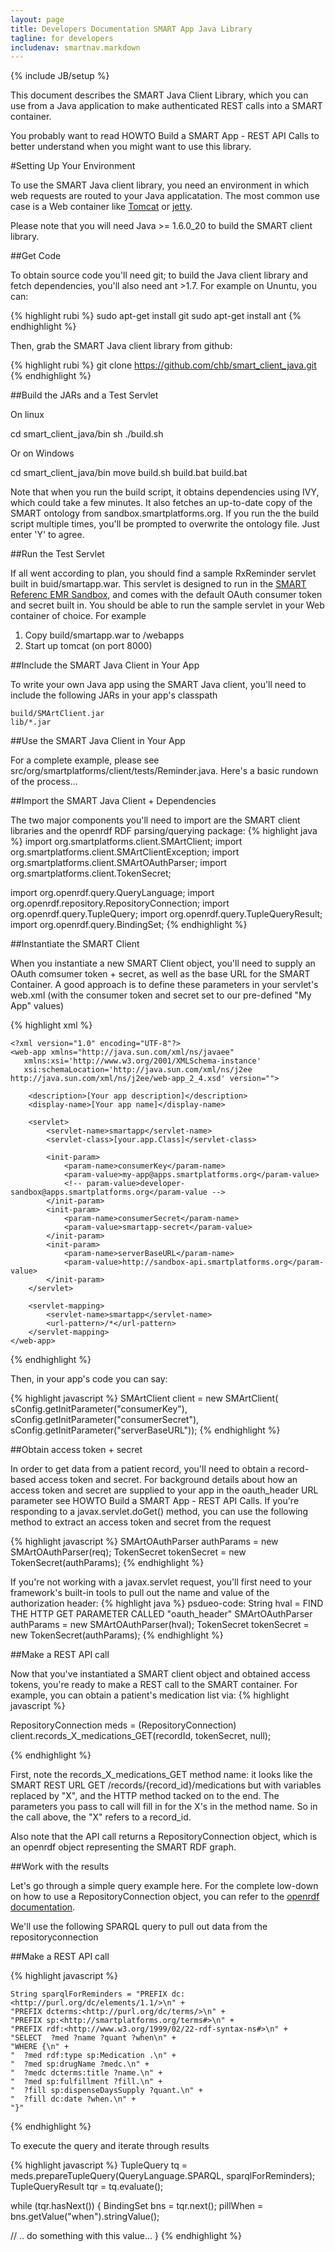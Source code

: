 ```yaml
---
layout: page
title: Developers Documentation SMART App Java Library
tagline: for developers
includenav: smartnav.markdown
---
```

{% include JB/setup %}

<div id="toc"> </div>

This document describes the SMART Java Client Library, which you can use from a Java application to make authenticated REST calls into a SMART container.

You probably want to read HOWTO Build a SMART App - REST API Calls to better understand when you might want to use this library. 

#Setting Up Your Environment

To use the SMART Java client library, you need an environment in which web requests are routed to your Java applicatation. The most common use case is a Web container like [Tomcat](http://tomcat.apache.org/) or [jetty](http://jetty.codehaus.org/jetty/).

Please note that you will need Java >= 1.6.0_20 to build the SMART client library. 

##Get Code

To obtain source code you'll need git; to build the Java client library and fetch dependencies, you'll also need ant >1.7. For example on Ununtu, you can:

{% highlight rubi %}
sudo apt-get install git
sudo apt-get install ant
{% endhighlight  %}

Then, grab the SMART Java client library from github:

{% highlight rubi %}
git clone https://github.com/chb/smart_client_java.git
{% endhighlight  %}

##Build the JARs and a Test Servlet

On linux

  cd smart_client_java/bin
  sh ./build.sh

Or on Windows

  cd smart_client_java/bin
  move build.sh build.bat
  build.bat

Note that when you run the build script, it obtains dependencies using IVY, which could take a few minutes. It also fetches an up-to-date copy of the SMART ontology from sandbox.smartplatforms.org. If you run the the build script multiple times, you'll be prompted to overwrite the ontology file. Just enter 'Y' to agree.

##Run the Test Servlet

If all went according to plan, you should find a sample RxReminder servlet built in buid/smartapp.war. This servlet is designed to run in the [SMART Referenc EMR Sandbox](http://sandbox.smartplatforms.org/), and comes with the default OAuth consumer token and secret built in. You should be able to run the sample servlet in your Web container of choice. For example

 1. Copy build/smartapp.war to <tomcat-directory>/webapps
 2. Start up tomcat (on port 8000)

##Include the SMART Java Client in Your App

To write your own Java app using the SMART Java client, you'll need to include the following JARs in your app's classpath

    build/SMArtClient.jar
    lib/*.jar

##Use the SMART Java Client in Your App

For a complete example, please see src/org/smartplatforms/client/tests/Reminder.java. Here's a basic rundown of the process...

##Import the SMART Java Client + Dependencies

The two major components you'll need to import are the SMART client libraries and the openrdf RDF parsing/querying package:
{% highlight java %}
import org.smartplatforms.client.SMArtClient;
import org.smartplatforms.client.SMArtClientException;
import org.smartplatforms.client.SMArtOAuthParser;
import org.smartplatforms.client.TokenSecret;

import org.openrdf.query.QueryLanguage;
import org.openrdf.repository.RepositoryConnection;
import org.openrdf.query.TupleQuery;
import org.openrdf.query.TupleQueryResult;
import org.openrdf.query.BindingSet;
{% endhighlight  %}

##Instantiate the SMART Client

When you instantiate a new SMART Client object, you'll need to supply an OAuth comsumer token + secret, as well as the base URL for the SMART Container. A good approach is to define these parameters in your servlet's web.xml (with the consumer token and secret set to our pre-defined "My App" values)

{% highlight xml %}

	<?xml version="1.0" encoding="UTF-8"?>
	<web-app xmlns="http://java.sun.com/xml/ns/javaee"
	   xmlns:xsi='http://www.w3.org/2001/XMLSchema-instance'
	   xsi:schemaLocation='http://java.sun.com/xml/ns/j2ee http://java.sun.com/xml/ns/j2ee/web-app_2_4.xsd' version="">
	
		<description>[Your app description]</description>
		<display-name>[Your app name]</display-name>
	
		<servlet>
			<servlet-name>smartapp</servlet-name>
			<servlet-class>[your.app.Class]</servlet-class>
	
			<init-param>
				<param-name>consumerKey</param-name>
				<param-value>my-app@apps.smartplatforms.org</param-value>
				<!-- param-value>developer-sandbox@apps.smartplatforms.org</param-value -->
			</init-param>
			<init-param>
				<param-name>consumerSecret</param-name>
				<param-value>smartapp-secret</param-value>
			</init-param>
			<init-param>
				<param-name>serverBaseURL</param-name>
				<param-value>http://sandbox-api.smartplatforms.org</param-value>
			</init-param>
		</servlet>
	
		<servlet-mapping>
			<servlet-name>smartapp</servlet-name>
			<url-pattern>/*</url-pattern>
		</servlet-mapping>
	</web-app>
{% endhighlight  %}


Then, in your app's code you can say:

{% highlight javascript %}
SMArtClient client = new SMArtClient(
  sConfig.getInitParameter("consumerKey"),
  sConfig.getInitParameter("consumerSecret"),
  sConfig.getInitParameter("serverBaseURL"));
{% endhighlight  %}

##Obtain access token + secret

In order to get data from a patient record, you'll need to obtain a record-based access token and secret. For background details about how an access token and secret are supplied to your app in the oauth_header URL parameter see HOWTO Build a SMART App - REST API Calls. If you're responding to a javax.servlet.doGet() method, you can use the following method to extract an access token and secret from the request

{% highlight javascript %}
  SMArtOAuthParser authParams = new SMArtOAuthParser(req);
  TokenSecret tokenSecret = new TokenSecret(authParams);
{% endhighlight  %}

If you're not working with a javax.servlet request, you'll first need to your framework's built-in tools to pull out the name and value of the authorization header:
{% highlight java %}
  psdueo-code:
    String hval  = FIND THE HTTP GET PARAMETER CALLED "oauth_header"
    SMArtOAuthParser authParams = new SMArtOAuthParser(hval);
    TokenSecret tokenSecret = new TokenSecret(authParams);
{% endhighlight  %}

##Make a REST API call

Now that you've instantiated a SMART client object and obtained access tokens, you're ready to make a REST call to the SMART container. For example, you can obtain a patient's medication list via:
{% highlight javascript %}

RepositoryConnection meds = (RepositoryConnection) client.records_X_medications_GET(recordId, tokenSecret, null);
  
{% endhighlight  %}

First, note the records_X_medications_GET method name: it looks like the SMART REST URL GET /records/{record_id}/medications but with variables replaced by "X", and the HTTP method tacked on to the end. The parameters you pass to call will fill in for the X's in the method name. So in the call above, the "X" refers to a record_id.

Also note that the API call returns a RepositoryConnection object, which is an openrdf object representing the SMART RDF graph.

##Work with the results

Let's go through a simple query example here. For the complete low-down on how to use a RepositoryConnection object, you can refer to the [openrdf documentation](http://www.openrdf.org/doc/sesame2/api/org/openrdf/repository/RepositoryConnection.html).

We'll use the following SPARQL query to pull out data from the repositoryconnection

##Make a REST API call

{% highlight javascript %}

	String sparqlForReminders = "PREFIX dc:<http://purl.org/dc/elements/1.1/>\n" + 
	"PREFIX dcterms:<http://purl.org/dc/terms/>\n" + 
	"PREFIX sp:<http://smartplatforms.org/terms#>\n" + 
	"PREFIX rdf:<http://www.w3.org/1999/02/22-rdf-syntax-ns#>\n" + 
	"SELECT  ?med ?name ?quant ?when\n" + 
	"WHERE {\n" + 
	"  ?med rdf:type sp:Medication .\n" + 
	"  ?med sp:drugName ?medc.\n" + 
	"  ?medc dcterms:title ?name.\n" + 
	"  ?med sp:fulfillment ?fill.\n" + 
	"  ?fill sp:dispenseDaysSupply ?quant.\n" + 
	"  ?fill dc:date ?when.\n" + 
	"}"

{% endhighlight  %}

To execute the query and iterate through results

{% highlight javascript %}
TupleQuery tq = meds.prepareTupleQuery(QueryLanguage.SPARQL, sparqlForReminders);
TupleQueryResult tqr = tq.evaluate();

while (tqr.hasNext()) {
  BindingSet bns = tqr.next();
  pillWhen = bns.getValue("when").stringValue();

  // .. do something with this value...
}
{% endhighlight  %}

